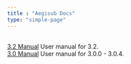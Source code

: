 ```yaml
---
title : "Aegisub Docs"
type: "simple-page"
---
```


<br />
<a href="3.2" class="btn btn-success" role="button">3.2 Manual</a> User manual for 3.2.

<!-- <a href="3.1" class="btn btn-light" role="button">3.1 Manual</a>User manual for 3.1. -->

<br />
<a href="/en/docs/3.0" class="btn btn-light" role="button">3.0 Manual</a> User manual for 3.0.0 - 3.0.4.

<!-- User manual for 2.1.6 - 2.1.9 releases. -->

<br />
